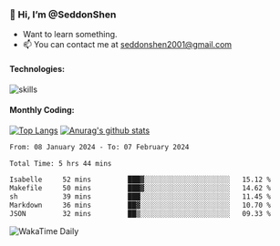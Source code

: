 ### 👋 Hi, I’m @SeddonShen
- Want to learn something.
- 📫 You can contact me at seddonshen2001@gmail.com

#### Technologies:

![skills](https://skillicons.dev/icons?i=scala,js,html,css,bootstrap,jquery,c,cpp,cloudflare,django,docker,flask,git,github,githubactions,linux,latex,mysql,nodejs,ps,php,pr,py,raspberrypi,redis,unreal,v,vscode,vue,bash)

#### Monthly Coding:
[![Top Langs](https://github-readme-stats.vercel.app/api/top-langs?username=seddonshen&show_icons=true&locale=en&layout=compact&hide=html&langs_count=8)](https://github.com/SeddonShen/)
[![Anurag's github stats](https://github-readme-stats.vercel.app/api?username=SeddonShen&count_private=true&show_icons=true)](https://github.com/anuraghazra/github-readme-stats)
<!--START_SECTION:waka-->

```txt
From: 08 January 2024 - To: 07 February 2024

Total Time: 5 hrs 44 mins

Isabelle     52 mins         ███▓░░░░░░░░░░░░░░░░░░░░░   15.12 %
Makefile     50 mins         ███▓░░░░░░░░░░░░░░░░░░░░░   14.62 %
sh           39 mins         ███░░░░░░░░░░░░░░░░░░░░░░   11.45 %
Markdown     36 mins         ██▓░░░░░░░░░░░░░░░░░░░░░░   10.70 %
JSON         32 mins         ██▒░░░░░░░░░░░░░░░░░░░░░░   09.33 %
```

<!--END_SECTION:waka-->

![WakaTime Daily](https://wakatime.com/share/@seddon2001/61a7e342-5f12-4fea-bf92-1fac161e97d6.svg)
<!---
SeddonShen/SeddonShen is a ✨ special ✨ repository because its `README.md` (this file) appears on your GitHub profile.
You can click the Preview link to take a look at your changes.
--->
